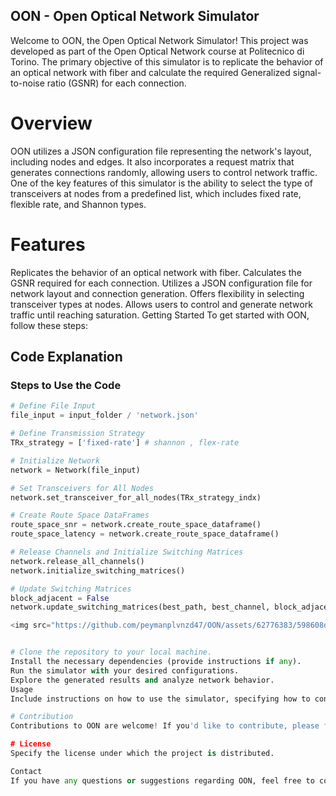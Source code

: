 ## OON - Open Optical Network Simulator
Welcome to OON, the Open Optical Network Simulator! This project was developed as part of the Open Optical Network course at Politecnico di Torino. The primary objective of this simulator is to replicate the behavior of an optical network with fiber and calculate the required Generalized signal-to-noise ratio (GSNR) for each connection.

# Overview
OON utilizes a JSON configuration file representing the network's layout, including nodes and edges. It also incorporates a request matrix that generates connections randomly, allowing users to control network traffic. One of the key features of this simulator is the ability to select the type of transceivers at nodes from a predefined list, which includes fixed rate, flexible rate, and Shannon types.

# Features
Replicates the behavior of an optical network with fiber.
Calculates the GSNR required for each connection.
Utilizes a JSON configuration file for network layout and connection generation.
Offers flexibility in selecting transceiver types at nodes.
Allows users to control and generate network traffic until reaching saturation.
Getting Started
To get started with OON, follow these steps:
## Code Explanation

### Steps to Use the Code

```python
# Define File Input
file_input = input_folder / 'network.json'

# Define Transmission Strategy
TRx_strategy = ['fixed-rate'] # shannon , flex-rate

# Initialize Network
network = Network(file_input)

# Set Transceivers for All Nodes
network.set_transceiver_for_all_nodes(TRx_strategy_indx)

# Create Route Space DataFrames
route_space_snr = network.create_route_space_dataframe()
route_space_latency = network.create_route_space_dataframe()

# Release Channels and Initialize Switching Matrices
network.release_all_channels()
network.initialize_switching_matrices()

# Update Switching Matrices
block_adjacent = False
network.update_switching_matrices(best_path, best_channel, block_adjacent)

<img src="https://github.com/peymanplvnzd47/OON/assets/62776383/598608da-c712-4bd2-8b23-75829edfd69f" width="600" alt="live_evolution">


# Clone the repository to your local machine.
Install the necessary dependencies (provide instructions if any).
Run the simulator with your desired configurations.
Explore the generated results and analyze network behavior.
Usage
Include instructions on how to use the simulator, specifying how to configure the network layout, set transceiver types, generate traffic, and analyze results.

# Contribution
Contributions to OON are welcome! If you'd like to contribute, please follow these guidelines (provide guidelines if any).

# License
Specify the license under which the project is distributed.

Contact
If you have any questions or suggestions regarding OON, feel free to contact [maintainer's name/email].
